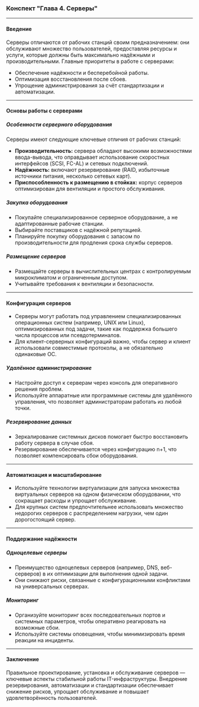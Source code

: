 ### Конспект "Глава 4. Серверы"

---

#### **Введение**
Серверы отличаются от рабочих станций своим предназначением: они обслуживают множество пользователей, предоставляя ресурсы и услуги, которые должны быть максимально надёжными и производительными. Главные приоритеты в работе с серверами:
- Обеспечение надёжности и бесперебойной работы.
- Оптимизация восстановления после сбоев.
- Упрощение администрирования за счёт стандартизации и автоматизации.

---

#### **Основы работы с серверами**
##### **Особенности серверного оборудования**
Серверы имеют следующие ключевые отличия от рабочих станций:
- **Производительность:** сервера обладают высокими возможностями ввода-вывода, что оправдывает использование скоростных интерфейсов (SCSI, FC-AL) и сетевых подключений.
- **Надёжность:** включают резервирование (RAID, избыточные источники питания, несколько сетевых карт).
- **Приспособленность к размещению в стойках:** корпус серверов оптимизирован для вентиляции и простого обслуживания.

##### **Закупка оборудования**
- Покупайте специализированное серверное оборудование, а не адаптированные рабочие станции.
- Выбирайте поставщиков с надёжной репутацией.
- Планируйте покупку оборудования с запасом по производительности для продления срока службы серверов.

##### **Размещение серверов**
- Размещайте серверы в вычислительных центрах с контролируемым микроклиматом и ограниченным доступом.
- Учитывайте требования к вентиляции и безопасности.

---

#### **Конфигурация серверов**
- Серверы могут работать под управлением специализированных операционных систем (например, UNIX или Linux), оптимизированных под задачи, такие как поддержка большего числа процессов или псевдотерминалов.
- Для клиент-серверных конфигураций важно, чтобы сервер и клиент использовали совместимые протоколы, а не обязательно одинаковые ОС.

##### **Удалённое администрирование**
- Настройте доступ к серверам через консоль для оперативного решения проблем.
- Используйте аппаратные или программные системы для удалённого управления, что позволяет администраторам работать из любой точки.

##### **Резервирование данных**
- Зеркалирование системных дисков помогает быстро восстановить работу сервера в случае сбоя.
- Резервирование обеспечивается через конфигурацию n+1, что позволяет компенсировать сбои оборудования.

---

#### **Автоматизация и масштабирование**
- Используйте технологии виртуализации для запуска множества виртуальных серверов на одном физическом оборудовании, что сокращает расходы и упрощает обслуживание.
- Для крупных систем предпочтительнее использовать множество недорогих серверов с распределением нагрузки, чем один дорогостоящий сервер.

---

#### **Поддержание надёжности**
##### **Одноцелевые серверы**
- Преимущество одноцелевых серверов (например, DNS, веб-серверов) в их оптимизации для выполнения одной задачи.
- Они снижают риски, связанные с конфигурационными конфликтами на универсальных серверах.

##### **Мониторинг**
- Организуйте мониторинг всех последовательных портов и системных параметров, чтобы оперативно реагировать на возможные сбои.
- Используйте системы оповещения, чтобы минимизировать время реакции на инциденты.

---

#### **Заключение**
Правильное проектирование, установка и обслуживание серверов — ключевые аспекты стабильной работы IT-инфраструктуры. Внедрение резервирования, автоматизации и стандартизации обеспечивает снижение рисков, упрощает обслуживание и повышает удовлетворённость пользователей.
